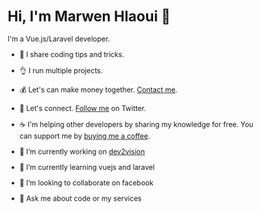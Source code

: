 # Hi, I'm Marwen Hlaoui 👋
I'm a Vue.js/Laravel developer.

- 📱 I share coding tips and tricks.
- 👌 I run multiple projects.
- 💰 Let's can make money together. [Contact me](https://www.facebook.com/marwenhlaoui.account).
- 👋 Let's connect. [Follow me](https://twitter.com/marwenhlaoui) on Twitter.
- ☕ I'm helping other developers by sharing my knowledge for free. You can support me by [buying me a coffee](https://www.buymeacoffee.com/marwenhlaoui).


- 🔭 I’m currently working on [dev2vision](https://dev2vision.com)
- 🌱 I’m currently learning vuejs and laravel
- 👯 I’m looking to collaborate on facebook

- 💬 Ask me about code or my services


